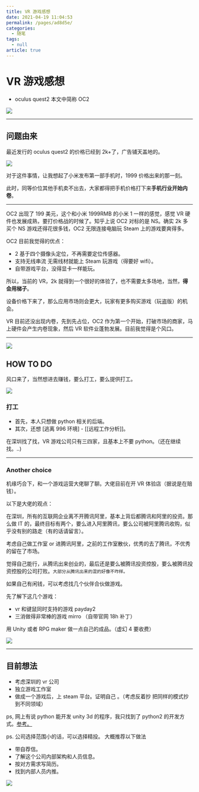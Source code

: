 ```yaml
---
title: VR 游戏感想
date: 2021-04-19 11:04:53
permalink: /pages/ad8d5e/
categories: 
  - 随笔
tags: 
  - null
article: true
---
```


# VR 游戏感想

- oculus quest2 本文中简称 OC2

![](../images/7485616-39ce748c412b0138.jpg)

---

## 问题由来

最近发行的 oculus quest2 的价格已经到 2k+了，广告铺天盖地的。

![](../images/7485616-653adc659ef36305.png)

对于这件事情，让我想起了小米发布第一部手机时，1999 价格出来的那一刻。

此时，同等价位其他手机卖不出去，大家都得把手机价格打下来**手机行业开始内卷**。

---

OC2 出现了 199 美元，这个和小米 1999RMB 的小米 1 一样的感觉，感觉 VR 硬件也发展成熟，要打价格战的时候了。知乎上说 OC2 对标的是 NS。确实 2k 多 买个 NS 游戏还得花很多钱，OC2 无限连接电脑玩 Steam 上的游戏要爽得多。

OC2 目前我觉得的优点：

- 2 基于四个摄像头定位，不再需要定位传感器。
- 支持无线串流 无需线材就能上 Steam 玩游戏（得要好 wifi）。
- 自带游戏平台，没得显卡一样能玩。

所以，当前的 VR，2k 就得到一个很好的体验了，也不需要太多场地，当然，**得会用梯子**。

设备价格下来了，那么应用市场则会更大，玩家有更多购买游戏（玩盗版）的机会。

VR 目前还没出现内卷，先到先占位，OC2 作为第一个开始，打破市场的商家，马上硬件会产生内卷现象，然后 VR 软件业蓬勃发展。目前我觉得是个风口。

---

![](../images/7485616-b53dd35a6df7a656.jpg)

## HOW TO DO

风口来了，当然想进去赚钱，要么打工，要么提供打工。

![](../images/7485616-ff501a31aaab5524.jpg)

### 打工

- 首先，本人只想做 python 相关的后端。
- 其次，还想 [逃离 996 环境] - [[远程工作分析]]。

在深圳找了找，VR 游戏公司只有三四家，且基本上不要 python。（还在继续找。..)

---

### Another choice

机缘巧合下，和一个游戏运营大佬聊了聊。大佬目前在开 VR 体验店（据说是在赔钱）。

以下是大佬的观点：

在深圳，所有的互联网企业离不开腾讯阿里，基本上背后都腾讯和阿里的投资。那么做 IT 的，最终目标有两个，要么进入阿里腾讯，要么公司被阿里腾讯收购，似乎没有别的路走（有的话请留言）。

考虑自己做工作室 or 进腾讯阿里，之前的工作室散伙，优秀的去了腾讯，不优秀的留在了市场。

觉得自己能行，从腾讯出来创业的，最后还是要么被腾讯投资控股，要么被腾讯投资控股的公司打败。`大部分从腾讯出来的混的好像不咋样。`

如果自己有闲钱，可以考虑找几个伙伴合伙做游戏。

先了解下这几个游戏：

- vr 和键鼠同时支持的游戏 payday2
- 三消做得非常棒的游戏 mirro （自带官网 18h 补丁）

用 Unity 或者 RPG maker 做一点自己的成品。（虚幻 4 要收费）

![](../images/7485616-6fd8843bd6a980cc.jpg)

---

## 目前想法

- 考虑深圳的 vr 公司
- 独立游戏工作室
- 做成一个游戏后，上 steam 平台。证明自己 。（考虑反着抄 把同样的模式抄到不同领域）

ps, 网上有说 python 能开发 unity 3d 的程序，我只找到了 python2 的开发方式。[参考。](https://www.zhihu.com/question/66028320/answer/237473929)

ps. 公司选择范围小的话，可以选择精投。 大概推荐以下做法

- 带自荐信。
- 了解这个公司内部架构和人员信息。
- 按对方需求写简历。
- 找到内部人员内推。

![](../images/7485616-3783fe2ee07e9cc4.jpg)
